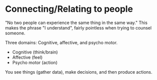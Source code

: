 # Connecting/Relating to people
"No two people can experience the same thing in the same way." This makes the 
phrase "I understand", fairly pointless when trying to counsel someone. 

Three domains: Cognitive, affective, and psycho motor. 

- Cognitive (think/brain)
- Affective (feel)
- Psycho motor (action)

You see things (gather data), make decisions, and then produce actions. 
